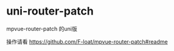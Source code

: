 # uni-router-patch
mpvue-router-patch 的uni版

操作请看
https://github.com/F-loat/mpvue-router-patch#readme
